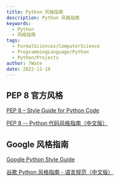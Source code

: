 ```yaml
---
title: Python 风格指南
description: Python 风格指南
keywords:
  - Python
  - 风格指南
tags:
  - FormalSciences/ComputerScience
  - ProgrammingLanguage/Python
  - Python/Projects
author: 7Wate
date: 2022-11-19
---
```


## PEP 8 官方风格

[PEP 8 – Style Guide for Python Code](https://peps.python.org/pep-0008/)

[PEP 8 -- Python 代码风格指南（中文版）](https://github.com/kernellmd/Knowledge/blob/master/Translation/PEP%208%20%E4%B8%AD%E6%96%87%E7%BF%BB%E8%AF%91.md)

## Google 风格指南

[Google Python Style Guide](https://github.com/google/styleguide)

[谷歌 Python 风格指南 - 语言规范（中文版）](https://github.com/zh-google-styleguide/zh-google-styleguide)
